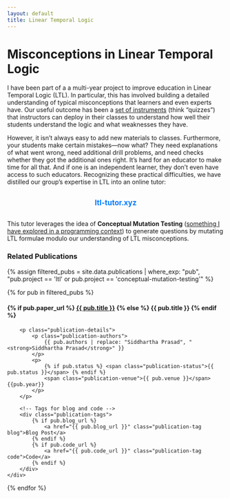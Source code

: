 ```yaml
---
layout: default
title: Linear Temporal Logic
---
```


# Misconceptions in Linear Temporal Logic

I have been part of a a multi-year project to improve education in Linear Temporal Logic (LTL).
In particular, this has involved building a detailed understanding of 
typical misconceptions that learners and even experts have. Our useful outcome has been a [set of instruments](https://cs.brown.edu/~sk/Publications/Papers/Published/gpdzdkmnz-miscon-finite-infinite-ltl/) (think “quizzes”) that instructors can deploy in their classes to understand how well their students understand the logic and what weaknesses they have.

However, it isn’t always easy to add new materials to classes. Furthermore, your students make certain mistakes—now what? They need explanations of what went wrong, need additional drill problems, and need checks whether they got the additional ones right. It’s hard for an educator to make time for all that. And if one is an independent learner, they don’t even have access to such educators. Recognizing these practical difficulties, we have distilled our group’s expertise in LTL into an online tutor:

<div style="text-align: center; margin: 20px 0;">
  <a href="https://ltl-tutor.xyz" style="font-size: 1.2em; font-weight: bold; text-decoration: none; color: #007bff; padding: 10px 20px; border-radius: 8px; display: inline-block;">
    ltl-tutor.xyz
  </a>
</div>

This tutor leverages the idea of **Conceptual Mutation Testing** ([something I have explored in a programming context](https://cs.brown.edu/~sk/Publications/Papers/Published/pgnk-conceptual-examplar/)) to generate questions by mutating LTL formulae modulo our understanding of LTL misconceptions.


### Related Publications

{% assign filtered_pubs = site.data.publications | where_exp: "pub", "pub.project == 'ltl' or pub.project == 'conceptual-mutation-testing'" %}

<div class="publication-list">
{% for pub in filtered_pubs %}


 <div class="publication-card">
    <!-- Publication details -->
    <div>
        <h4 class="publication-title">
            {% if pub.paper_url %}
                <a href="{{ pub.paper_url }}">{{ pub.title }}</a>
            {% else %}
                {{ pub.title }}
            {% endif %}
        </h4>

        <p class="publication-details">
            <p class="publication-authors">
                {{ pub.authors | replace: "Siddhartha Prasad", "<strong>Siddhartha Prasad</strong>" }}
            </p>  
            <p>
                {% if pub.status %} <span class="publication-status">{{ pub.status }}</span> {% endif %}
                <span class="publication-venue">{{ pub.venue }}</span> {{pub.year}}
            </p>
        </p>

        <!-- Tags for blog and code -->
        <div class="publication-tags">
            {% if pub.blog_url %}
                <a href="{{ pub.blog_url }}" class="publication-tag blog">Blog Post</a>
            {% endif %}
            {% if pub.code_url %}
                <a href="{{ pub.code_url }}" class="publication-tag code">Code</a>
            {% endif %}
        </div>
    </div>
</div>



{% endfor %}
</div>

